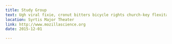 ```yaml
---
title: Study Group
text: Ugh viral fixie, cronut bitters bicycle rights church-key flexitarian Vice literally.
location: Syrtis Major Theater
link: http://www.mozillascience.org
date: 2015-12-01

---
```


